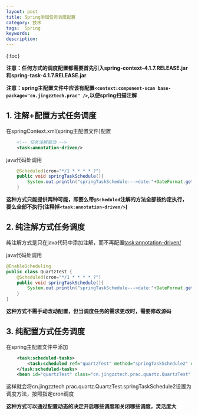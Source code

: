 ```yaml
---
layout: post
title: Spring添加任务调度配置
category: 技术
tags:  Spring
keywords: 
description: 
---
```


{:toc}

 

**注意：任何方式的调度配置都需要首先引入spring-context-4.1.7.RELEASE.jar和spring-task-4.1.7.RELEASE.jar**

**注意：spring主配置文件中应该有配置`<context:component-scan base-package="cn.jingzztech.prac" />`,以便spring扫描注解**

## 1. 注解+配置方式任务调度

在springContext.xml(spring主配置文件)配置

```xml
 	<!-- 任务注解驱动 -->
    <task:annotation-driven/>
```    

java代码处调用

```java
	@Scheduled(cron="*/1 * * * * ?")
	public void springTaskSchedule(){
		System.out.println("springTaskSchedule--->date:"+DateFormat.getInstance().format(new Date()));
	}
```

**这种方式只能提供两种可能，即要么带`@Scheduled`注解的方法全部按约定执行，要么全部不执行(注释掉`<task:annotation-driven/>`)**

## 2. 纯注解方式任务调度

纯注解方式是只在java代码中添加注解，而不再配置<task:annotation-driven/>

java代码处调用



```java
@EnableScheduling
public class QuartzTest {
	@Scheduled(cron="*/1 * * * * ?")
	public void springTaskSchedule(){
		System.out.println("springTaskSchedule--->date:"+DateFormat.getInstance().format(new Date()));
	}
}
```
**这种方式不需手动改动配置，但当调度任务的需求更改时，需要修改源码**

## 3. 纯配置方式任务调度

在spring主配置文件中添加

```xml
	<task:scheduled-tasks> 
        <task:scheduled ref="quartzTest" method="springTaskSchedule2" cron="*/1 * * * * ?"/> 
	</task:scheduled-tasks>
	<bean id="quartzTest" class="cn.jingzztech.prac.quartz.QuartzTest" />
```

这样就会将cn.jingzztech.prac.quartz.QuartzTest.springTaskSchedule2设置为调度方法，按照指定cron调度

**这种方式可以通过配置动态的决定开启哪些调度和关闭哪些调度，灵活度大**  












